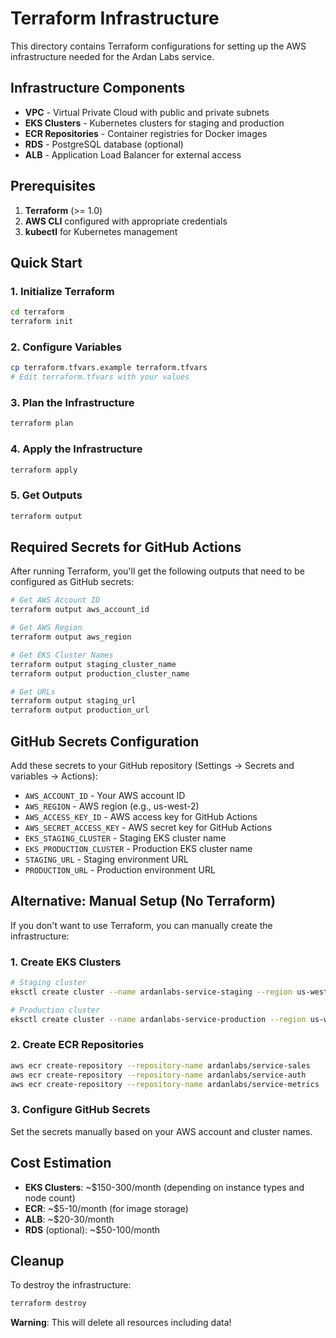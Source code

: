# Terraform Infrastructure

This directory contains Terraform configurations for setting up the AWS infrastructure needed for the Ardan Labs service.

## Infrastructure Components

- **VPC** - Virtual Private Cloud with public and private subnets
- **EKS Clusters** - Kubernetes clusters for staging and production
- **ECR Repositories** - Container registries for Docker images
- **RDS** - PostgreSQL database (optional)
- **ALB** - Application Load Balancer for external access

## Prerequisites

1. **Terraform** (>= 1.0)
2. **AWS CLI** configured with appropriate credentials
3. **kubectl** for Kubernetes management

## Quick Start

### 1. Initialize Terraform

```bash
cd terraform
terraform init
```

### 2. Configure Variables

```bash
cp terraform.tfvars.example terraform.tfvars
# Edit terraform.tfvars with your values
```

### 3. Plan the Infrastructure

```bash
terraform plan
```

### 4. Apply the Infrastructure

```bash
terraform apply
```

### 5. Get Outputs

```bash
terraform output
```

## Required Secrets for GitHub Actions

After running Terraform, you'll get the following outputs that need to be configured as GitHub secrets:

```bash
# Get AWS Account ID
terraform output aws_account_id

# Get AWS Region
terraform output aws_region

# Get EKS Cluster Names
terraform output staging_cluster_name
terraform output production_cluster_name

# Get URLs
terraform output staging_url
terraform output production_url
```

## GitHub Secrets Configuration

Add these secrets to your GitHub repository (Settings → Secrets and variables → Actions):

- `AWS_ACCOUNT_ID` - Your AWS account ID
- `AWS_REGION` - AWS region (e.g., us-west-2)
- `AWS_ACCESS_KEY_ID` - AWS access key for GitHub Actions
- `AWS_SECRET_ACCESS_KEY` - AWS secret key for GitHub Actions
- `EKS_STAGING_CLUSTER` - Staging EKS cluster name
- `EKS_PRODUCTION_CLUSTER` - Production EKS cluster name
- `STAGING_URL` - Staging environment URL
- `PRODUCTION_URL` - Production environment URL

## Alternative: Manual Setup (No Terraform)

If you don't want to use Terraform, you can manually create the infrastructure:

### 1. Create EKS Clusters

```bash
# Staging cluster
eksctl create cluster --name ardanlabs-service-staging --region us-west-2 --nodes 2

# Production cluster
eksctl create cluster --name ardanlabs-service-production --region us-west-2 --nodes 3
```

### 2. Create ECR Repositories

```bash
aws ecr create-repository --repository-name ardanlabs/service-sales
aws ecr create-repository --repository-name ardanlabs/service-auth
aws ecr create-repository --repository-name ardanlabs/service-metrics
```

### 3. Configure GitHub Secrets

Set the secrets manually based on your AWS account and cluster names.

## Cost Estimation

- **EKS Clusters**: ~$150-300/month (depending on instance types and node count)
- **ECR**: ~$5-10/month (for image storage)
- **ALB**: ~$20-30/month
- **RDS** (optional): ~$50-100/month

## Cleanup

To destroy the infrastructure:

```bash
terraform destroy
```

**Warning**: This will delete all resources including data!
